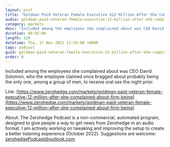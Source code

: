 ```yaml
---
layout: post
title: "Goldman Paid Veteran Female Executive $12 Million After She Complained About Firm Being &quot;Toxic For Women&quot;"
audio: goldman-paid-veteran-female-executive-12-million-after-she-complained-about-firm-being-0
category: markets
desc: "Included among the employees she complained about was CEO David Solomon, who the employee claimed once bragged about probably being the only one, among a group of men, to receive oral sex the night prior."
duration: 00:02:00
length: 120
datetime: Thu, 17 Nov 2022 11:55:00 +0000
tags: podcast
guid: goldman-paid-veteran-female-executive-12-million-after-she-complained-about-firm-being-0
order: 0
---
```

Included among the employees she complained about was CEO David Solomon, who the employee claimed once bragged about probably being the only one, among a group of men, to receive oral sex the night prior.

Link: [https://www.zerohedge.com/markets/goldman-paid-veteran-female-executive-12-million-after-she-complained-about-firm-being](https://www.zerohedge.com/markets/goldman-paid-veteran-female-executive-12-million-after-she-complained-about-firm-being)

About: The Zerohedge Podcast is a non-commercial, automated program, designed to give people a way to get news from Zerohedge in an audio format.  I am actively working on tweaking and improving the setup to create a better listening experience (October 2022).  Suggestions are welcome: [zerohedgePodcast@outlook.com](mailto:zerohedgePodcast@outlook.com)